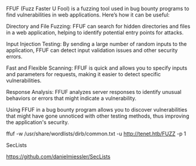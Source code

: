 FFUF (Fuzz Faster U Fool) is a fuzzing tool used in bug bounty programs to find vulnerabilities in web applications. Here’s how it can be useful:

Directory and File Fuzzing: FFUF can search for hidden directories and files in a web application, helping to identify potential entry points for attacks.

Input Injection Testing: By sending a large number of random inputs to the application, FFUF can detect input validation issues and other security errors.

Fast and Flexible Scanning: FFUF is quick and allows you to specify inputs and parameters for requests, making it easier to detect specific vulnerabilities.

Response Analysis: FFUF analyzes server responses to identify unusual behaviors or errors that might indicate a vulnerability.

Using FFUF in a bug bounty program allows you to discover vulnerabilities that might have gone unnoticed with other testing methods, thus improving the application's security.

ffuf -w /usr/share/wordlists/dirb/common.txt -u http://tenet.htb/FUZZ -p 1

SecLists

https://github.com/danielmiessler/SecLists

